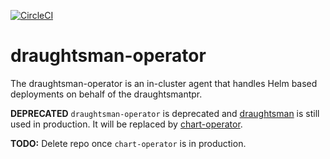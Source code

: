 [![CircleCI](https://circleci.com/gh/giantswarm/draughtsman-operator.svg?&style=shield&circle-token=72928dd7756d62da6b46fbd518647f220f4ac265)](https://circleci.com/gh/giantswarm/draughtsman-operator)

# draughtsman-operator
The draughtsman-operator is an in-cluster agent that handles Helm based
deployments on behalf of the draughtsmantpr.

**DEPRECATED** `draughtsman-operator` is deprecated and [draughtsman](https://github.com/giantswarm/draughtsman)
is still used in production. It will be replaced by [chart-operator](https://github.com/giantswarm/chart-operator).

**TODO:** Delete repo once `chart-operator` is in production.
